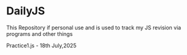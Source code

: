 # DailyJS
This Repository if personal use and is used to track my JS revision via programs and other things

Practice1.js - 18th July,2025
